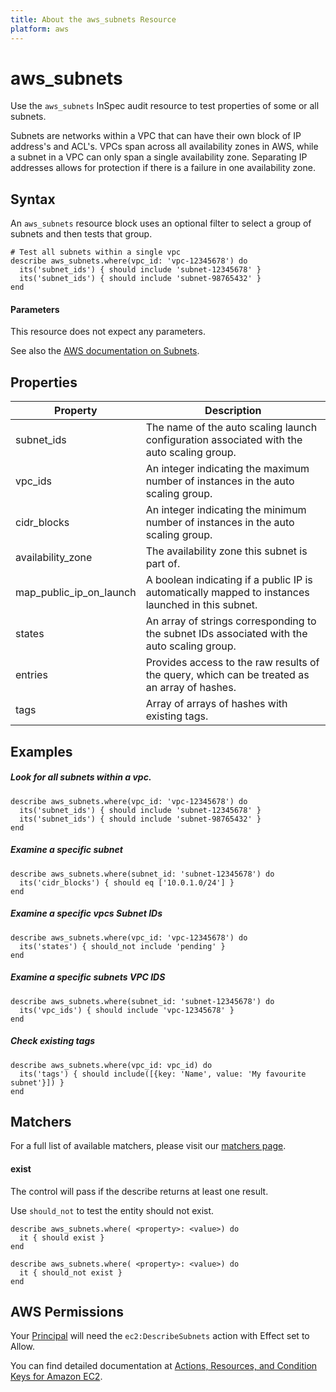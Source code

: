 ```yaml
---
title: About the aws_subnets Resource
platform: aws
---
```


# aws\_subnets

Use the `aws_subnets` InSpec audit resource to test properties of some or all subnets.

Subnets are networks within a VPC that can have their own block of IP address's and ACL's.
VPCs span across all availability zones in AWS, while a subnet in a VPC can only span a single availability zone.
Separating IP addresses allows for protection if there is a failure in one availability zone.

## Syntax

An `aws_subnets` resource block uses an optional filter to select a group of subnets and then tests that group.

    # Test all subnets within a single vpc
    describe aws_subnets.where(vpc_id: 'vpc-12345678') do
      its('subnet_ids') { should include 'subnet-12345678' }
      its('subnet_ids') { should include 'subnet-98765432' }
    end

#### Parameters

This resource does not expect any parameters.

See also the [AWS documentation on Subnets](https://docs.aws.amazon.com/vpc/latest/userguide/VPC_Subnets.html).

## Properties

|Property                    | Description|
| ---                        | --- |
|subnet\_ids                 | The name of the auto scaling launch configuration associated with the auto scaling group. |
|vpc\_ids                    | An integer indicating the maximum number of instances in the auto scaling group. |
|cidr\_blocks                | An integer indicating the minimum number of instances in the auto scaling group. |
|availability\_zone          | The availability zone this subnet is part of. |
|map\_public\_ip\_on\_launch | A boolean indicating if a public IP is automatically mapped to instances launched in this subnet. |
|states                      | An array of strings corresponding to the subnet IDs associated with the auto scaling group. |
|entries                     | Provides access to the raw results of the query, which can be treated as an array of hashes. |
|tags                        | Array of arrays of hashes with existing tags. |

## Examples

##### Look for all subnets within a vpc.
    describe aws_subnets.where(vpc_id: 'vpc-12345678') do
      its('subnet_ids') { should include 'subnet-12345678' }
      its('subnet_ids') { should include 'subnet-98765432' }
    end

##### Examine a specific subnet
    describe aws_subnets.where(subnet_id: 'subnet-12345678') do
      its('cidr_blocks') { should eq ['10.0.1.0/24'] }
    end

##### Examine a specific vpcs Subnet IDs
    describe aws_subnets.where(vpc_id: 'vpc-12345678') do
      its('states') { should_not include 'pending' }
    end

##### Examine a specific subnets VPC IDS
    describe aws_subnets.where(subnet_id: 'subnet-12345678') do
      its('vpc_ids') { should include 'vpc-12345678' }
    end

##### Check existing tags
    describe aws_subnets.where(vpc_id: vpc_id) do
      its('tags') { should include([{key: 'Name', value: 'My favourite subnet'}]) }
    end

## Matchers

For a full list of available matchers, please visit our [matchers page](https://www.inspec.io/docs/reference/matchers/).

#### exist

The control will pass if the describe returns at least one result.

Use `should_not` to test the entity should not exist.

    describe aws_subnets.where( <property>: <value>) do
      it { should exist }
    end
      
    describe aws_subnets.where( <property>: <value>) do
      it { should_not exist }
    end

## AWS Permissions

Your [Principal](https://docs.aws.amazon.com/IAM/latest/UserGuide/intro-structure.html#intro-structure-principal) will need the `ec2:DescribeSubnets` action with Effect set to Allow.

You can find detailed documentation at [Actions, Resources, and Condition Keys for Amazon EC2](https://docs.aws.amazon.com/IAM/latest/UserGuide/list_amazonec2.html).
